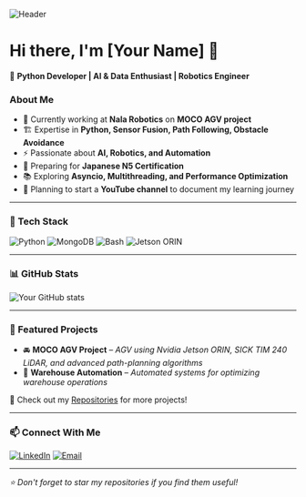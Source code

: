 ![Header](https://your-banner-image-url.com)

# Hi there, I'm [Your Name] 👋

🚀 **Python Developer | AI & Data Enthusiast | Robotics Engineer**

### About Me
- 🔭 Currently working at **Nala Robotics** on **MOCO AGV project**
- 🏗️ Expertise in **Python, Sensor Fusion, Path Following, Obstacle Avoidance**
- ⚡ Passionate about **AI, Robotics, and Automation**
- 🎯 Preparing for **Japanese N5 Certification**
- 📚 Exploring **Asyncio, Multithreading, and Performance Optimization**
- 🎥 Planning to start a **YouTube channel** to document my learning journey

---
### 🚀 Tech Stack

![Python](https://img.shields.io/badge/Python-3776AB?style=for-the-badge&logo=python&logoColor=white)
![MongoDB](https://img.shields.io/badge/MongoDB-4EA94B?style=for-the-badge&logo=mongodb&logoColor=white)
![Bash](https://img.shields.io/badge/Bash-121011?style=for-the-badge&logo=gnu-bash&logoColor=white)
![Jetson ORIN](https://img.shields.io/badge/Jetson-ORIN-green?style=for-the-badge)

---
### 📊 GitHub Stats

![Your GitHub stats](https://github-readme-stats.vercel.app/api?username=your-github-username&show_icons=true&theme=radical)

---
### 📌 Featured Projects

- 🚘 **MOCO AGV Project** – *AGV using Nvidia Jetson ORIN, SICK TIM 240 LiDAR, and advanced path-planning algorithms*
- 🤖 **Warehouse Automation** – *Automated systems for optimizing warehouse operations*

📂 Check out my [Repositories](https://github.com/your-github-username?tab=repositories) for more projects!

---
### 📫 Connect With Me
[![LinkedIn](https://img.shields.io/badge/LinkedIn-blue?style=for-the-badge&logo=linkedin)](https://www.linkedin.com/in/your-profile)
[![Email](https://img.shields.io/badge/Email-red?style=for-the-badge&logo=gmail)](mailto:your-email@example.com)

---
_⭐️ Don't forget to star my repositories if you find them useful!_
